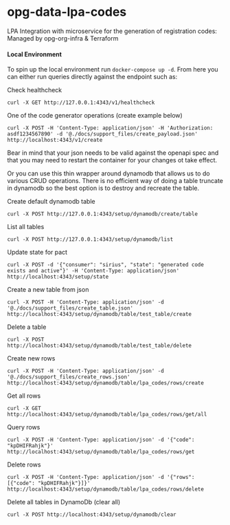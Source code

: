 # opg-data-lpa-codes
LPA Integration with microservice for the generation of registration codes: Managed by opg-org-infra &amp; Terraform

#### Local Environment

To spin up the local environment run `docker-compose up -d`. From here you can either run
queries directly against the endpoint such as:

Check healthcheck
```
curl -X GET http://127.0.0.1:4343/v1/healthcheck
```

One of the code generator operations (create example below)
```
curl -X POST -H 'Content-Type: application/json' -H 'Authorization: asdf1234567890' -d '@./docs/support_files/create_payload.json' http://localhost:4343/v1/create
```

Bear in mind that your json needs to be valid against the openapi spec and that you
may need to restart the container for your changes ot take effect.

Or you can use this thin wrapper around dynamodb that allows us to do various CRUD operations.
There is no efficient way of doing a table truncate in dynamodb so the best option is
to destroy and recreate the table.

Create default dynamodb table
```
curl -X POST http://127.0.0.1:4343/setup/dynamodb/create/table
```

List all tables
```
curl -X POST http://127.0.0.1:4343/setup/dynamodb/list
```

Update state for pact
```
curl -X POST -d '{"consumer": "sirius", "state": "generated code exists and active"}' -H 'Content-Type: application/json' http://localhost:4343/setup/state
```

Create a new table from json
```
curl -X POST -H 'Content-Type: application/json' -d '@./docs/support_files/create_table.json' http://localhost:4343/setup/dynamodb/table/test_table/create
```

Delete a table
```
curl -X POST http://localhost:4343/setup/dynamodb/table/test_table/delete
```

Create new rows
```
curl -X POST -H 'Content-Type: application/json' -d '@./docs/support_files/create_rows.json' http://localhost:4343/setup/dynamodb/table/lpa_codes/rows/create
```

Get all rows
```
curl -X GET http://localhost:4343/setup/dynamodb/table/lpa_codes/rows/get/all
```

Query rows
```
curl -X POST -H 'Content-Type: application/json' -d '{"code": "kpDHIFRahjk"}' http://localhost:4343/setup/dynamodb/table/lpa_codes/rows/get
```

Delete rows
```
curl -X POST -H 'Content-Type: application/json' -d '{"rows": [{"code": "kpDHIFRahjk"}]}' http://localhost:4343/setup/dynamodb/table/lpa_codes/rows/delete
```

Delete all tables in DynamoDb (clear all)
```
curl -X POST http://localhost:4343/setup/dynamodb/clear
```
